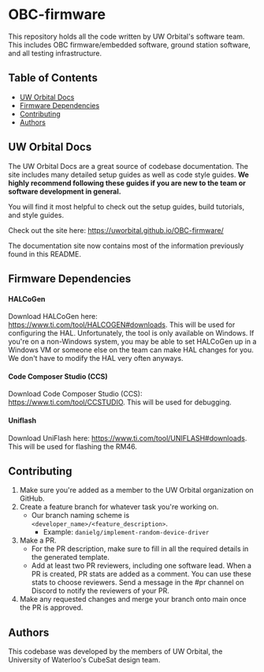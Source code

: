 # OBC-firmware

This repository holds all the code written by UW Orbital's software team. This includes OBC firmware/embedded software, ground station software, and all testing infrastructure.

## Table of Contents

- [UW Orbital Docs](#uw-orbital-docs)
- [Firmware Dependencies](#firmware-dependencies)
- [Contributing](#contributing)
- [Authors](#authors)

## UW Orbital Docs
The UW Orbital Docs are a great source of codebase documentation. The site includes many detailed setup guides as well as code style guides. **We highly recommend following these guides if you are new to the team or software development in general.**

You will find it most helpful to check out the setup guides, build tutorials, and style guides.

Check out the site here: https://uworbital.github.io/OBC-firmware/

The documentation site now contains most of the information previously found in this README.

## Firmware Dependencies

#### HALCoGen

Download HALCoGen here: https://www.ti.com/tool/HALCOGEN#downloads. This will be used for configuring the HAL. Unfortunately, the tool is only available on Windows. If you're on a non-Windows system, you may be able to set HALCoGen up in a Windows VM or someone else on the team can make HAL changes for you. We don't have to modify the HAL very often anyways.

#### Code Composer Studio (CCS)

Download Code Composer Studio (CCS): https://www.ti.com/tool/CCSTUDIO. This will be used for debugging.

#### Uniflash

Download UniFlash here: https://www.ti.com/tool/UNIFLASH#downloads. This will be used for flashing the RM46.

## Contributing

1. Make sure you're added as a member to the UW Orbital organization on GitHub.
2. Create a feature branch for whatever task you're working on.
   - Our branch naming scheme is `<developer_name>/<feature_description>`.
     - Example: `danielg/implement-random-device-driver`
3. Make a PR.
   - For the PR description, make sure to fill in all the required details in the generated template.
   - Add at least two PR reviewers, including one software lead. When a PR is created, PR stats are added as a comment. You can use these stats to choose reviewers. Send a message in the #pr channel on Discord to notify the reviewers of your PR.
4. Make any requested changes and merge your branch onto main once the PR is approved.

## Authors

This codebase was developed by the members of UW Orbital, the University of Waterloo's CubeSat design team.
